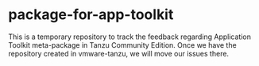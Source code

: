 # package-for-app-toolkit

This is a temporary repository to track the feedback regarding Application Toolkit meta-package in Tanzu Community Edition. Once we have the repository created in vmware-tanzu, we will move our issues there. 
